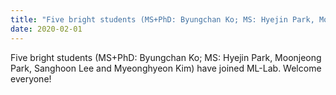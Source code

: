 ```yaml
---
title: "Five bright students (MS+PhD: Byungchan Ko; MS: Hyejin Park, Moonjeong Park, Sanghoon Lee and Myeonghyeon Kim) have joined ML-Lab. Welcome everyone!"
date: 2020-02-01
---
```

Five bright students (MS+PhD: Byungchan Ko; MS: Hyejin Park, Moonjeong Park, Sanghoon Lee and Myeonghyeon Kim) have joined ML-Lab. Welcome everyone!
